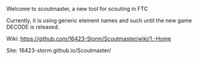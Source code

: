 Welcome to scoutmaster, a new tool for scouting in FTC

Currently, it is using generic element names and such until the new game DECODE is released.

Wiki: https://github.com/16423-Storm/Scoutmaster/wiki/1.-Home

Site: 16423-storm.github.io/Scoutmaster/
